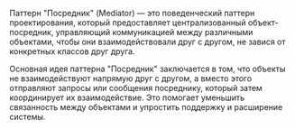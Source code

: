 
Паттерн "Посредник" (Mediator) — это поведенческий паттерн проектирования, который предоставляет централизованный объект-посредник, управляющий коммуникацией между различными объектами, чтобы они взаимодействовали друг с другом, не завися от конкретных классов друг друга.

Основная идея паттерна "Посредник" заключается в том, что объекты не взаимодействуют напрямую друг с другом, а вместо этого отправляют запросы или сообщения посреднику, который затем координирует их взаимодействие. Это помогает уменьшить связанность между объектами и упростить поддержку и расширение системы.

